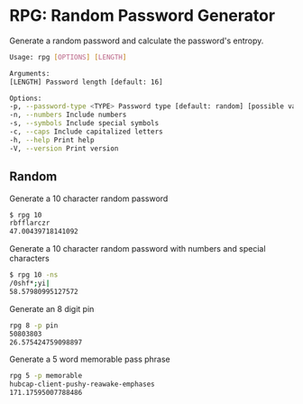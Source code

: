 # RPG: Random Password Generator

Generate a random password and calculate the password's entropy.

```bash
Usage: rpg [OPTIONS] [LENGTH]

Arguments:
[LENGTH] Password length [default: 16]

Options:
-p, --password-type <TYPE> Password type [default: random] [possible values: random, pin, memorable]
-n, --numbers Include numbers
-s, --symbols Include special symbols
-c, --caps Include capitalized letters
-h, --help Print help
-V, --version Print version
```

## Random

Generate a 10 character random password

```bash
$ rpg 10
rbfflarczr
47.00439718141092
```

Generate a 10 character random password with numbers and special
characters

```bash
$ rpg 10 -ns
/0shf*;yi|
58.57980995127572
```

Generate an 8 digit pin

```bash
rpg 8 -p pin
50803803
26.575424759098897
```

Generate a 5 word memorable pass phrase

```bash
rpg 5 -p memorable
hubcap-client-pushy-reawake-emphases
171.17595007788486
```
